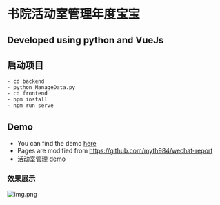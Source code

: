 # 书院活动室管理年度宝宝

## Developed using python and VueJs

## 启动项目

    - cd backend
    - python ManageData.py
    - cd frontend
    - npm install
    - npm run serve

## Demo

- You can find the demo [here](http://report.ender.lol)
- Pages are modified from https://github.com/myth984/wechat-report 
- 活动室管理 [demo](http://manage.aifixerpic.icu)

### 效果展示

![img.png](images/hdsManage.gif)
